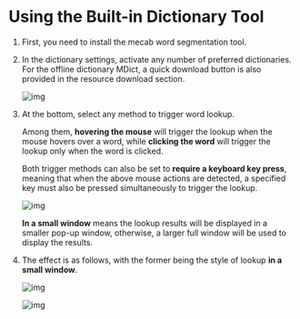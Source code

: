 # Using the Built-in Dictionary Tool

1. First, you need to install the mecab word segmentation tool.

1. In the dictionary settings, activate any number of preferred dictionaries. For the offline dictionary MDict, a quick download button is also provided in the resource download section.
    
    ![img](https://image.lunatranslator.org/en/internaldict3.png)

1. At the bottom, select any method to trigger word lookup.

    Among them, **hovering the mouse** will trigger the lookup when the mouse hovers over a word, while **clicking the word** will trigger the lookup only when the word is clicked.

    Both trigger methods can also be set to **require a keyboard key press**, meaning that when the above mouse actions are detected, a specified key must also be pressed simultaneously to trigger the lookup.

    ![img](https://image.lunatranslator.org/en/internaldict2.png)
    
    **In a small window** means the lookup results will be displayed in a smaller pop-up window, otherwise, a larger full window will be used to display the results.

1. The effect is as follows, with the former being the style of lookup **in a small window**.

    ![img](https://image.lunatranslator.org/zh/internaldict.png)

    ![img](https://image.lunatranslator.org/zh/internaldict1.png)